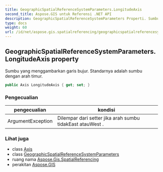 ```yaml
---
title: GeographicSpatialReferenceSystemParameters.LongitudeAxis
second_title: Aspose.GIS untuk Referensi .NET API
description: GeographicSpatialReferenceSystemParameters Properti. Sumbu yang menggambarkan garis bujur. Standarnya adalah sumbu dengan arah timur.
type: docs
weight: 60
url: /id/net/aspose.gis.spatialreferencing/geographicspatialreferencesystemparameters/longitudeaxis/
---
```

## GeographicSpatialReferenceSystemParameters.LongitudeAxis property

Sumbu yang menggambarkan garis bujur. Standarnya adalah sumbu dengan arah timur.

```csharp
public Axis LongitudeAxis { get; set; }
```

### Pengecualian

| pengecualian | kondisi |
| --- | --- |
| ArgumentException | Dilempar dari setter jika arah sumbu tidakEast atauWest . |

### Lihat juga

* class [Axis](../../axis/)
* class [GeographicSpatialReferenceSystemParameters](../)
* ruang nama [Aspose.Gis.SpatialReferencing](../../geographicspatialreferencesystemparameters/)
* perakitan [Aspose.GIS](../../../)


